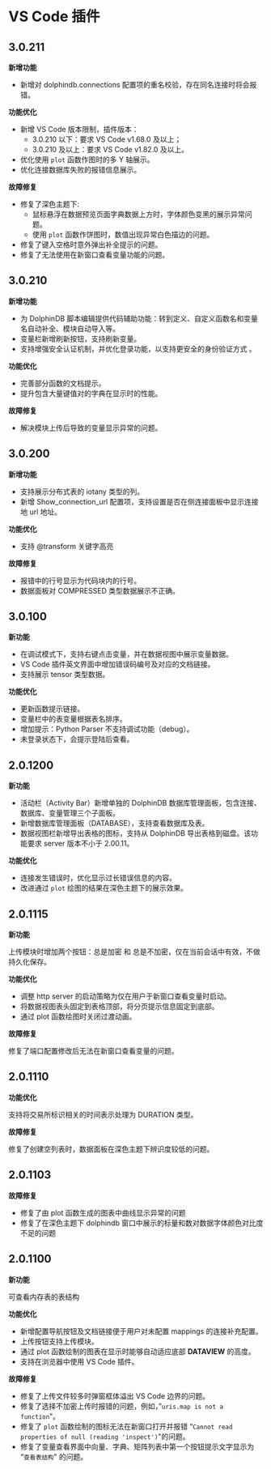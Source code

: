 # VS Code 插件

## 3.0.211

**新增功能**

* 新增对 dolphindb.connections 配置项的重名校验，存在同名连接时将会报错。

**功能优化**

* 新增 VS Code 版本限制，插件版本：
  + 3.0.210 以下​​：要求 ​​VS Code v1.68.0 及以上​；
  + 3.0.210​ 及以上​：要求 ​​VS Code v1.82.0​​ 及以上。
* 优化使用 `plot` 函数作图时的多 Y 轴展示。
* 优化连接数据库失败的报错信息展示。

**故障修复**

* 修复了深色主题下:
  + 鼠标悬浮在数据预览页面字典数据上方时，字体颜色变黑的展示异常问题。
  + 使用 `plot` 函数作饼图时，数值出现异常白色描边的问题。
* 修复了键入空格时意外弹出补全提示的问题。
* 修复了无法使用在新窗口查看变量功能的问题。

## 3.0.210

**新增功能**

* 为 DolphinDB 脚本编辑提供代码辅助功能：转到定义、自定义函数名和变量名自动补全、模块自动导入等。
* 变量栏新增刷新按钮，支持刷新变量。
* 支持增强安全认证机制，并优化登录功能，以支持更安全的身份验证方式 。

**功能优化**

* 完善部分函数的文档提示。
* 提升包含大量键值对的字典在显示时的性能。

**故障修复**

* 解决模块上传后导致的变量显示异常的问题。

## 3.0.200

**新增功能**

* 支持展示分布式表的 iotany 类型的列。
* 新增 Show\_connection\_url 配置项，支持设置是否在侧连接面板中显示连接地 url 地址。

**功能优化**

* 支持 @transform 关键字高亮

**故障修复**

* 报错中的行号显示为代码块内的行号。
* 数据面板对 COMPRESSED 类型数据展示不正确。

## 3.0.100

**新功能**

* 在调试模式下，支持右键点击变量，并在数据视图中展示变量数据。
* VS Code 插件英文界面中增加错误码编号及对应的文档链接。
* 支持展示 tensor 类型数据。

**功能优化**

* 更新函数提示链接。
* 变量栏中的表变量根据表名排序。
* 增加提示：Python Parser 不支持调试功能（debug）。
* 未登录状态下，会提示登陆后查看。

## 2.0.1200

**新功能**

* 活动栏（Activity Bar）新增单独的 DolphinDB 数据库管理面板，包含连接、数据库、变量管理三个子面板。
* 新增数据库管理面板（DATABASE），支持查看数据库及表。
* 数据视图栏新增导出表格的图标，支持从 DolphinDB 导出表格到磁盘。该功能要求 server 版本不小于 2.00.11。

**功能优化**

* 连接发生错误时，优化显示过长错误信息的内容。
* 改进通过 `plot` 绘图的结果在深色主题下的展示效果。

## 2.0.1115

**新功能**

上传模块时增加两个按钮：总是加密 和
总是不加密，仅在当前会话中有效，不做持久化保存。

**功能优化**

* 调整 http server 的启动策略为仅在用户于新窗口查看变量时启动。
* 将数据视图表头固定到表格顶部，将分页提示信息固定到底部。
* 通过 plot 函数绘图时关闭过渡动画。

**故障修复**

修复了端口配置修改后无法在新窗口查看变量的问题。

## 2.0.1110

**功能优化**

支持将交易所标识相关的时间表示处理为 DURATION 类型。

**故障修复**

修复了创建空列表时，数据面板在深色主题下辨识度较低的问题。

## 2.0.1103

**故障修复**

* 修复了由 plot 函数生成的图表中曲线显示异常的问题
* 修复了在深色主题下 dolphindb 窗口中展示的标量和数对数据字体颜色对比度不足的问题

## 2.0.1100

**新功能**

可查看内存表的表结构

**功能优化**

* 新增配置导航按钮及文档链接便于用户对未配置 mappings 的连接补充配置。
* 上传按钮支持上传模块。
* 通过 plot 函数绘制的图表在显示时能够自动适应底部 **DATAVIEW** 的高度。
* 支持在浏览器中使用 VS Code 插件。

**故障修复**

* 修复了上传文件较多时弹窗框体溢出 VS Code 边界的问题。
* 修复了选择不加密上传时报错的问题，例如，”`uris.map is not a function`"。
* 修复了 `plot` 函数绘制的图标无法在新窗口打开并报错 “`Cannot read properties
  of null (reading 'inspect')`"的问题。
* 修复了变量查看界面中向量、字典、矩阵列表中第一个按钮提示文字显示为 “`查看表结构`" 的问题。

